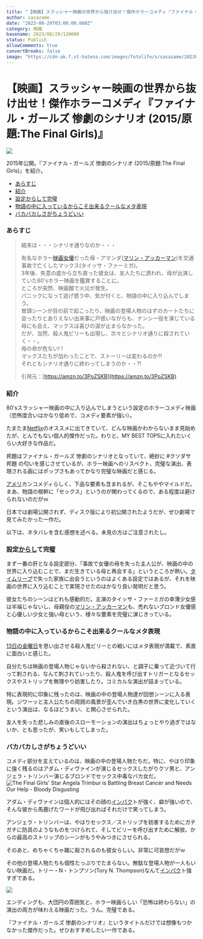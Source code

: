```yaml
---
title: "【映画】スラッシャー映画の世界から抜け出せ！傑作ホラーコメディ『ファイナル・ガールズ 惨劇のシナリオ (2015/原題:The Final Girls)』"
author: sasazame
date: "2023-08-29T03:00:00.000Z"
category: 映画
basename: 2023/08/29/120000
status: Publish
allowComments: true
convertBreaks: false
image: "https://cdn-ak.f.st-hatena.com/images/fotolife/s/sasazame/20230828/20230828152216.png"
---
```

# 【映画】スラッシャー映画の世界から抜け出せ！傑作ホラーコメディ『ファイナル・ガールズ 惨劇のシナリオ (2015/原題:The Final Girls)』

![](https://cdn-ak.f.st-hatena.com/images/fotolife/s/sasazame/20230828/20230828152216.png)

2015年公開。『ファイナル・ガールズ 惨劇のシナリオ (2015/原題:The Final Girls)』を紹介。

<!-- Extended Body -->

-   [あらすじ](#あらすじ)
-   [紹介](#紹介)
-   [設定からして完璧](#設定からして完璧)
-   [物語の中に入っているからこそ出来るクールなメタ表現](#物語の中に入っているからこそ出来るクールなメタ表現)
-   [バカバカしさがちょうどいい](#バカバカしさがちょうどいい)

### あらすじ

> 結末は・・・シナリオ通りなのか・・・
> 
> 有名なホラー[映画女優](https://d.hatena.ne.jp/keyword/%B1%C7%B2%E8%BD%F7%CD%A5)だった母・アマンダ([マリン・アッカーマン](https://d.hatena.ne.jp/keyword/%A5%DE%A5%EA%A5%F3%A1%A6%A5%A2%A5%C3%A5%AB%A1%BC%A5%DE%A5%F3))を交通事故で亡くしたマックス(タイッサ・ファーミガ)。  
> 3年後、失意の底から立ち直った彼女は、友人たちに誘われ、母が出演していた80'sホラー映画を鑑賞することに。  
> ところが突然、映画館で火災が発生。  
> パニックになって逃げ惑う中、気が付くと、物語の中に入り込んでしまう。  
> 冒頭シーンが目の前で起こったり、映画の登場人物のはずのカートたちに会ったりとありえない出来事に戸惑いながらも、ナンシー役を演じている母にも会え、マックスは喜びの涙が止まらなかった。  
> だが、当然、殺人鬼ビリーも出現し、次々とシナリオ通りに殺されていく・・。  
> 母の命が危ない! !  
> マックスたちが加わったことで、ストーリーは変わるのか?!  
> それともシナリオ通りに終わってしまうのか・・?!
> 
> 引用元：[https://amzn.to/3PoZSKB](https://amzn.to/3PoZSKB)

### 紹介

80'sスラッシャー映画の中に入り込んでしまうという設定のホラーコメディ映画（恐怖度合いはかなり低めで、コメディ要素が強い）。

たまたま[Netflix](https://d.hatena.ne.jp/keyword/Netflix)のオススメに出てきていて、どんな映画かわからないまま見始めたが、とんでもない個人的傑作だった。わりと、MY BEST TOP5に入れたいくらい大好きな作品だ。

邦題はファイナル・ガールズ 惨劇のシナリオとなっていて、絶妙に #クソダサ邦題 の匂いを感じさせているが、ホラー映画へのリスペクト、完璧な演出、表現される画にはポップさもあってかなり完璧な映画だと感じる。

[アメリ](https://d.hatena.ne.jp/keyword/%A5%A2%A5%E1%A5%EA)カンコメディらしく、下品な要素も含まれるが、そこもややマイルドだ。まあ、物語の根幹に「セックス」というのが関わってくるので、ある程度は避けられないのだがｗ

日本では劇場公開されず、ディスク版により初公開されたようだが、ぜひ劇場で見てみたかった一作だ。

以下は、ネタバレを含む感想を述べる。未見の方はご注意されたし。

### 設定[からし](https://d.hatena.ne.jp/keyword/%A4%AB%A4%E9%A4%B7)て完璧

まず一番の肝となる設定部分、「事故で女優の母を失った主人公が、映画の中の世界に入り込むことで、まだ生きている母と再会する」というところが熱い。[タイムリープ](https://d.hatena.ne.jp/keyword/%A5%BF%A5%A4%A5%E0%A5%EA%A1%BC%A5%D7)で失った家族に出会うというのはよくある設定ではあるが、それを映画の世界に入り込むことで実現させたのはかなり良い発明だと思う。

彼女たちのシーンはどれも感動的だ。主演のタイッサ・ファーミガの幸薄少女感は半端じゃないし、母親役の[マリン・アッカーマン](https://d.hatena.ne.jp/keyword/%A5%DE%A5%EA%A5%F3%A1%A6%A5%A2%A5%C3%A5%AB%A1%BC%A5%DE%A5%F3)も、売れないブロンド女優感と心優しい少女と強い母という、様々な要素を完璧に演じきっている。

### 物語の中に入っているからこそ出来るクールなメタ表現

[13日の金曜日](https://d.hatena.ne.jp/keyword/13%C6%FC%A4%CE%B6%E2%CD%CB%C6%FC)を思い出させる殺人鬼ビリーとの戦いにはメタ表現が満載で、素直に面白いと感じた。

自分たちは映画の登場人物じゃないから殺されない、と調子に乗って近づいて行って刺される、なんて刺されていったり、殺人鬼を呼び出すトリガーとなるセックスやストリップを無理やり妨害したり。コミカルな演出が詰まっている。

特に表現的に印象に残ったのは、映画の中の登場人物達が回想シーンに入る表現。ジワーッと主人公たちの周囲の風景が歪んでいき白黒の世界に変化していくという演出は、なるほどうまい、と関心させられた。

友人を失った悲しみの直後のスローモーションの演出はちょっとやり過ぎではないか、とも思ったが、笑いもしてしまった。

### バカバカしさがちょうどいい

コメディ部分を支えているのは、映画の中の登場人物たちだ。特に、やはり印象に強く残るのはアダム・ディヴァインが演じるセックスしたがりクソ男と、アンジェラ・トリンバー演じるブロンドでセックス中毒なバカ女だ。![The Final Girls' Star Angela Trimbur is Battling Breast Cancer and Needs  Our Help - Bloody Disgusting](https://bloody-disgusting.com/wp-content/uploads/2018/07/angela-trimbur.png)

アダム・ディヴァインは個人的にはその顔の[インパク](https://d.hatena.ne.jp/keyword/%A5%A4%A5%F3%A5%D1%A5%AF)トが強く、癖が強いので、そんな彼から馬鹿げたワードが飛び出ればそれだけで笑ってしまう。

アンジェラ・トリンバーは、やはりセックス／ストリップを妨害するためにガチガチに防具のようなものをつけられて、そしてビリーを呼び出すために解放、からの最高のストリップのシーンがもうやみつきにさせられる。

そのあと、めちゃくちゃ雑に殺されるのも彼女らしい。非常に可哀想だがｗ

その他の登場人物たちも個性たっぷりでたまらない。無駄な登場人物が一人もいない映画だ。トリー・N・トンプソン(Tory N. Thompson)なんて[インパク](https://d.hatena.ne.jp/keyword/%A5%A4%A5%F3%A5%D1%A5%AF)ト強すぎである。

![](https://cdn-ak.f.st-hatena.com/images/fotolife/s/sasazame/20230829/20230829094149.png)

エンディングも、大団円の雰囲気と、ホラー映画らしい「恐怖は終わらない」の演出の両方が味わえる映画だった。うん。完璧である。

『ファイナル・ガールズ 惨劇のシナリオ』というタイトルだけでは想像もつかなかった傑作だった。ぜひおすすめしたい一作である。
